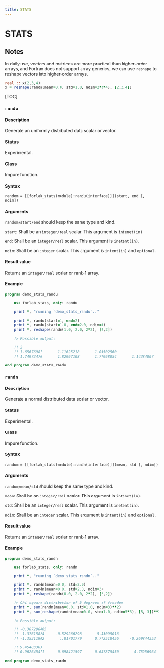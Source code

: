 ```yaml
---
title: STATS
---
```


# STATS

## Notes

In daily use, vectors and matrices are more practical than higher-order arrays, 
and Fortran does not support array generics, we can use `reshape` to reshape vectors into higher-order arrays.

```fortran
real :: x(2,3,4)
x = reshape(randn(mean=0.0, std=1.0, ndim=2*3*4), [2,3,4])
```

[TOC]

### `randu`

#### Description

Generate an uniformly distributed data scalar or vector.

#### Status

Experimental.

#### Class

Impure function.

#### Syntax

`random = [[forlab_stats(module):randu(interface)]](start, end [, ndim])`

#### Arguments

`random/start/end` should keep the same type and kind.

`start`: Shall be an `integer/real` scalar.
This argument is `intenet(in)`.

`end`: Shall be an `integer/real` scalar.
This argument is `inetent(in)`.

`ndim`: Shall be an `integer` scalar.
This argument is `intent(in)` and `optional`.

#### Result value

Returns an `integer/real` scalar or rank-1 array.

#### Example

```fortran
program demo_stats_randu

    use forlab_stats, only: randu

    print *, "running `demo_stats_randu`.."

    print *, randu(start=1, end=2)
    print *, randu(start=1.0, end=2.0, ndim=3)
    print *, reshape(randu(1.0, 2.0, 2*2), [2,2])

    !> Possible output:

    !! 2
    !! 1.65676987       1.11625218       1.03502560
    !! 1.74973476       1.82997108       1.77998054       1.14384007

end program demo_stats_randu
```

### `randn`

#### Description

Generate a normal distributed data scalar or vector.

#### Status

Experimental.

#### Class

Impure function.

#### Syntax

`random = [[forlab_stats(module):randn(interface)]](mean, std [, ndim])`

#### Arguments

`random/mean/std` should keep the same type and kind.

`mean`: Shall be an `integer/real` scalar.
This argument is `intenet(in)`.

`std`: Shall be an `integer/real` scalar.
This argument is `inetent(in)`.

`ndim`: Shall be an `integer` scalar.
This argument is `intent(in)` and `optional`.

#### Result value

Returns an `integer/real` scalar or rank-1 array.

#### Example

```fortran
program demo_stats_randn

    use forlab_stats, only: randn

    print *, "running `demo_stats_randn`.."

    print *, randn(mean=0.0, std=2.0)
    print *, randn(mean=0.0, std=2.0, ndim=3)
    print *, reshape(randn(0.0, 2.0, 2*2), [2,2])

    !> Chi-square distribution of 3 degrees of freedom
    print *, sum(randn(mean=0.0, std=1.0, ndim=3)**2)
    print *, sum(reshape(randn(mean=0.0, std=1.0, ndim=5*3), [5, 3])**2, dim=2)

    !> Possible output:

    !! -0.387298465    
    !! -1.37615824     -0.529266298       5.43095016
    !! -1.35311902       1.81701779      0.772518456     -0.269844353

    !! 9.45483303
    !! 0.962645471      0.698421597      0.687875450       4.75956964       1.71025097

end program demo_stats_randn
```